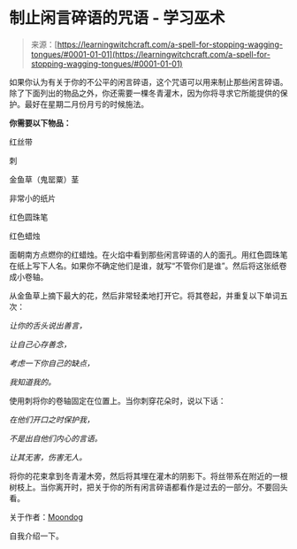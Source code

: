 <!--yml

分类：未分类

日期：2024-06-12 18:16:03

-->

# 制止闲言碎语的咒语 - 学习巫术

> 来源：[https://learningwitchcraft.com/a-spell-for-stopping-wagging-tongues/#0001-01-01](https://learningwitchcraft.com/a-spell-for-stopping-wagging-tongues/#0001-01-01)

如果你认为有关于你的不公平的闲言碎语，这个咒语可以用来制止那些闲言碎语。除了下面列出的物品之外，你还需要一棵冬青灌木，因为你将寻求它所能提供的保护。最好在星期二月份月亏的时候施法。

**你需要以下物品：**

红丝带

刺

金鱼草（鬼罂粟）茎

非常小的纸片

红色圆珠笔

红色蜡烛

面朝南方点燃你的红蜡烛。在火焰中看到那些闲言碎语的人的面孔。用红色圆珠笔在纸上写下人名。如果你不确定他们是谁，就写“不管你们是谁”。然后将这张纸卷成小卷轴。

从金鱼草上摘下最大的花，然后非常轻柔地打开它。将其卷起，并重复以下单词五次：

*让你的舌头说出善言，*

*让自己心存善念，*

*考虑一下你自己的缺点，*

*我知道我的。*

使用刺将你的卷轴固定在位置上。当你刺穿花朵时，说以下话：

*在他们开口之时保护我，*

*不是出自他们内心的言语。*

*让其无害，伤害无人。*

将你的花束拿到冬青灌木旁，然后将其埋在灌木的阴影下。将丝带系在附近的一根树枝上。当你离开时，把关于你的所有闲言碎语都看作是过去的一部分。不要回头看。

关于作者：[Moondog](https://learningwitchcraft.com/profile/?tthayer/)

自我介绍一下。

